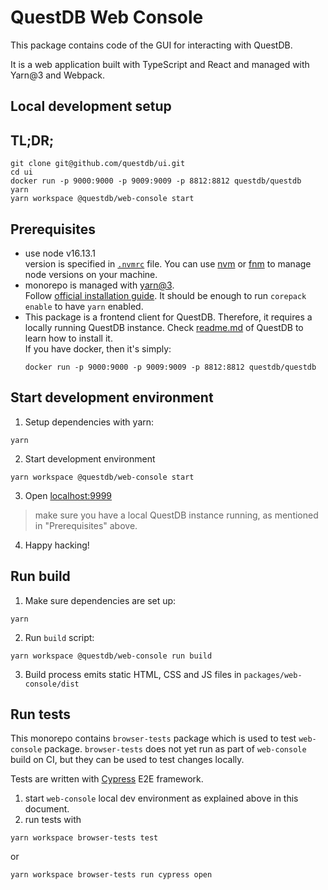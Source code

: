 # QuestDB Web Console

This package contains code of the GUI for interacting with QuestDB.

It is a web application built with TypeScript and React and managed with
Yarn@3 and Webpack.

## Local development setup

## TL;DR;

```
git clone git@github.com/questdb/ui.git
cd ui
docker run -p 9000:9000 -p 9009:9009 -p 8812:8812 questdb/questdb
yarn
yarn workspace @questdb/web-console start
```

## Prerequisites

* use node v16.13.1<br>
  version is specified in [`.nvmrc`](./.nvmrc) file. You can use [nvm](https://github.com/nvm-sh/nvm) or [fnm](https://fnm.vercel.app) to manage node versions on your machine.
* monorepo is managed with [yarn@3](https://yarnpkg.com/).<br>
  Follow [official installation guide](https://yarnpkg.com/getting-started/install). It should be enough to run `corepack enable` to have `yarn` enabled.
* This package is a frontend client for QuestDB. Therefore, it requires
  a locally running QuestDB instance. Check [readme.md](https://github.com/questdb/questdb#install-questdb) of QuestDB to learn how to install it.<br>
  If you have docker, then it's simply:
  ```
  docker run -p 9000:9000 -p 9009:9009 -p 8812:8812 questdb/questdb
  ```

## Start development environment

1. Setup dependencies with yarn:

```
yarn
```

2. Start development environment

```
yarn workspace @questdb/web-console start
```

3. Open [localhost:9999](http://localhost:9999)

> make sure you have a local QuestDB instance running, as mentioned in
> "Prerequisites" above.

4. Happy hacking!

## Run build 

1. Make sure dependencies are set up:

```
yarn
```

2. Run `build` script:

```
yarn workspace @questdb/web-console run build
```

3. Build process emits static HTML, CSS and JS files in `packages/web-console/dist`

## Run tests

This monorepo contains `browser-tests` package which is used to test
`web-console` package. `browser-tests` does not yet run as part of
`web-console` build on CI, but they can be used to test changes locally.

Tests are written with [Cypress](https://www.cypress.io/) E2E framework.

1. start `web-console` local dev environment as explained above in this document.
2. run tests with
  ```
  yarn workspace browser-tests test
  ```

  or

  ```
  yarn workspace browser-tests run cypress open
  ```
